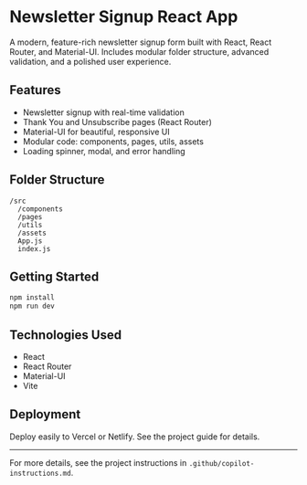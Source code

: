 # Newsletter Signup React App

A modern, feature-rich newsletter signup form built with React, React Router, and Material-UI. Includes modular folder structure, advanced validation, and a polished user experience.

## Features

- Newsletter signup with real-time validation
- Thank You and Unsubscribe pages (React Router)
- Material-UI for beautiful, responsive UI
- Modular code: components, pages, utils, assets
- Loading spinner, modal, and error handling

## Folder Structure

```
/src
  /components
  /pages
  /utils
  /assets
  App.js
  index.js
```

## Getting Started

```bash
npm install
npm run dev
```

## Technologies Used

- React
- React Router
- Material-UI
- Vite

## Deployment

Deploy easily to Vercel or Netlify. See the project guide for details.

---

For more details, see the project instructions in `.github/copilot-instructions.md`.
